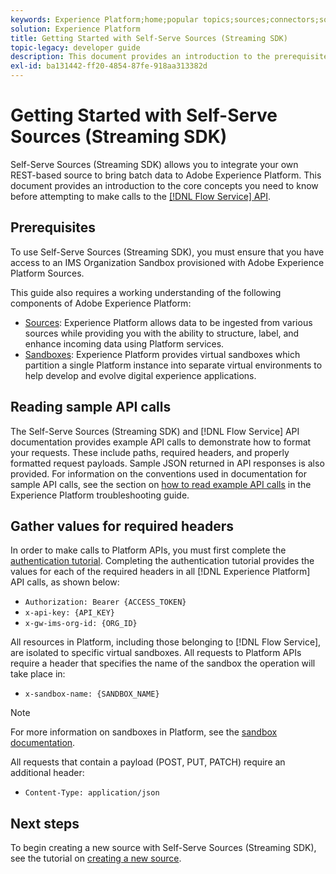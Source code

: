 ```yaml
---
keywords: Experience Platform;home;popular topics;sources;connectors;source connectors;sources sdk;sdk;SDK
solution: Experience Platform
title: Getting Started with Self-Serve Sources (Streaming SDK)
topic-legacy: developer guide
description: This document provides an introduction to the prerequisite information you need to know before attempting to create a new source using Self-Serve Sources (Streaming SDK).
exl-id: ba131442-ff20-4854-87fe-918aa313382d
---
```

# Getting Started with Self-Serve Sources (Streaming SDK)

Self-Serve Sources (Streaming SDK) allows you to integrate your own REST-based source to bring batch data to Adobe Experience Platform. This document provides an introduction to the core concepts you need to know before attempting to make calls to the [[!DNL Flow Service] API](https://www.adobe.io/apis/experienceplatform/home/api-reference.html#!acpdr/swagger-specs/flow-service.yaml).

## Prerequisites

To use Self-Serve Sources (Streaming SDK), you must ensure that you have access to an IMS Organization Sandbox provisioned with Adobe Experience Platform Sources.

This guide also requires a working understanding of the following components of Adobe Experience Platform:

* [Sources](../../home.md): Experience Platform allows data to be ingested from various sources while providing you with the ability to structure, label, and enhance incoming data using Platform services.
* [Sandboxes](../../../sandboxes/home.md): Experience Platform provides virtual sandboxes which partition a single Platform instance into separate virtual environments to help develop and evolve digital experience applications.

## Reading sample API calls

The Self-Serve Sources (Streaming SDK) and [!DNL Flow Service] API documentation provides example API calls to demonstrate how to format your requests. These include paths, required headers, and properly formatted request payloads. Sample JSON returned in API responses is also provided. For information on the conventions used in documentation for sample API calls, see the section on [how to read example API calls](../../../landing/troubleshooting.md#how-do-i-format-an-api-request) in the Experience Platform troubleshooting guide.

## Gather values for required headers

In order to make calls to Platform APIs, you must first complete the [authentication tutorial](https://www.adobe.com/go/platform-api-authentication-en). Completing the authentication tutorial provides the values for each of the required headers in all [!DNL Experience Platform] API calls, as shown below:

* `Authorization: Bearer {ACCESS_TOKEN}`
* `x-api-key: {API_KEY}`
* `x-gw-ims-org-id: {ORG_ID}`

All resources in Platform, including those belonging to [!DNL Flow Service], are isolated to specific virtual sandboxes. All requests to Platform APIs require a header that specifies the name of the sandbox the operation will take place in:

* `x-sandbox-name: {SANDBOX_NAME}`

>[!NOTE]
>
>For more information on sandboxes in Platform, see the [sandbox documentation](../../../sandboxes/home.md). 

All requests that contain a payload (POST, PUT, PATCH) require an additional header:

* `Content-Type: application/json`

## Next steps

To begin creating a new source with Self-Serve Sources (Streaming SDK), see the tutorial on [creating a new source](./create.md).
